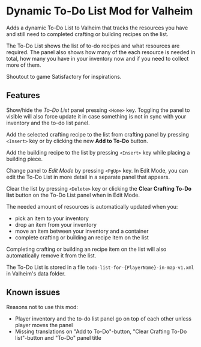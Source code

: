 # Dynamic To-Do List Mod for Valheim

Adds a dynamic To-Do List to Valheim that tracks the resources you have and still need to completed crafting or building recipes on the list.

The To-Do List shows the list of to-do recipes and what resources are required. The panel also shows how many of the each resource is needed in total, how many you have in your inventory now and if you need to collect more of them.

Shoutout to game Satisfactory for inspirations.


## Features

Show/hide the *To-Do List* panel pressing `<Home>` key. Toggling the panel to visible will also force update it in case something is not in sync with your inventory and the to-do list panel.

Add the selected crafting recipe to the list from crafting panel by pressing `<Insert>` key or by clicking the new **Add to To-Do** button.

Add the building recipe to the list by pressing `<Insert>` key while placing a building piece.

Change panel to *Edit Mode* by pressing `<PgUp>` key. In Edit Mode, you can edit the To-Do List in more detail in a separate panel that appears.

Clear the list by pressing `<Delete>` key or clicking the **Clear Crafting To-Do list** button on the To-Do List panel when in Edit Mode.

The needed amount of resources is automatically updated when you:

 - pick an item to your inventory
 - drop an item from your inventory
 - move an item between your inventory and a container
 - complete crafting or building an recipe item on the list

Completing crafting or building an recipe item on the list will also automatically remove it from the list.

The To-Do List is stored in a file `todo-list-for-{PlayerName}-in-map-v1.xml` in Valheim's data folder.


## Known issues

Reasons not to use this mod:

 - Player inventory and the to-do list panel go on top of each other unless player moves the panel
 - Missing translations on "Add to To-Do"-button, "Clear Crafting To-Do list"-button and "To-Do" panel title

